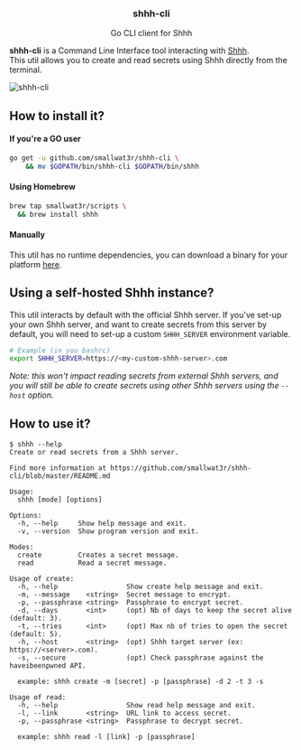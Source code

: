 <h3 align="center">shhh-cli</h3>
<p align="center">Go CLI client for Shhh</p>

**shhh-cli** is a Command Line Interface tool interacting with 
[Shhh](https://github.com/smallwat3r/shhh).  
This util allows you to create and read secrets using Shhh directly from the 
terminal.  

![shhh-cli](https://i.imgur.com/DAf4qRg.png)  

## How to install it?  

#### If you're a GO user  
```sh
go get -u github.com/smallwat3r/shhh-cli \
    && mv $GOPATH/bin/shhh-cli $GOPATH/bin/shhh
```

#### Using Homebrew  

```sh
brew tap smallwat3r/scripts \
  && brew install shhh
```

#### Manually  

This util has no runtime dependencies, you can download a binary for 
your platform [here](https://github.com/smallwat3r/shhh-cli/releases).

## Using a self-hosted Shhh instance?  

This util interacts by default with the official Shhh server. If 
you've set-up your own Shhh server, and want to create secrets 
from this server by default, you will need to set-up a custom `SHHH_SERVER`
environment variable.

```sh
# Example (in you bashrc)
export SHHH_SERVER=https://<my-custom-shhh-server>.com
```

_Note: this won't impact reading secrets from external Shhh servers, and
you will still be able to create secrets using other Shhh servers using the 
`--host` option._  

## How to use it?  

```console
$ shhh --help
Create or read secrets from a Shhh server.

Find more information at https://github.com/smallwat3r/shhh-cli/blob/master/README.md

Usage:
  shhh [mode] [options]

Options:
  -h, --help     Show help message and exit.
  -v, --version  Show program version and exit.

Modes:
  create         Creates a secret message.
  read           Read a secret message.

Usage of create:
  -h, --help                 Show create help message and exit.
  -m, --message    <string>  Secret message to encrypt.
  -p, --passphrase <string>  Passphrase to encrypt secret.
  -d, --days       <int>     (opt) Nb of days to keep the secret alive (default: 3).
  -t, --tries      <int>     (opt) Max nb of tries to open the secret (default: 5).
  -h, --host       <string>  (opt) Shhh target server (ex: https://<server>.com).
  -s, --secure               (opt) Check passphrase against the haveibeenpwned API.

  example: shhh create -m [secret] -p [passphrase] -d 2 -t 3 -s

Usage of read:
  -h, --help                 Show read help message and exit.
  -l, --link       <string>  URL link to access secret.
  -p, --passphrase <string>  Passphrase to decrypt secret.

  example: shhh read -l [link] -p [passphrase]
```
